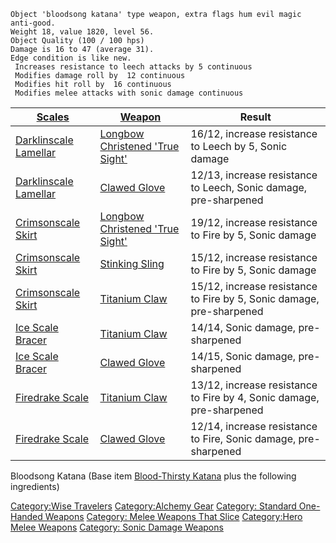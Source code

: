     Object 'bloodsong katana' type weapon, extra flags hum evil magic anti-good.
    Weight 18, value 1820, level 56.
    Object Quality (100 / 100 hps)
    Damage is 16 to 47 (average 31).
    Edge condition is like new.
     Increases resistance to leech attacks by 5 continuous
     Modifies damage roll by  12 continuous
     Modifies hit roll by  16 continuous
     Modifies melee attacks with sonic damage continuous

| [ Scales](Alchemical_Ingredients_-_Scale_or_Scaly "wikilink") | [Weapon](Alchemical_Ingredients_-_Weapons "wikilink")                         | Result                                                               |
|---------------------------------------------------------------|-------------------------------------------------------------------------------|----------------------------------------------------------------------|
| [Darklinscale Lamellar](Darklinscale_Lamellar "wikilink")     | [Longbow Christened 'True Sight'](Longbow_Christened_'True_Sight' "wikilink") | 16/12, increase resistance to Leech by 5, Sonic damage               |
| [Darklinscale Lamellar](Darklinscale_Lamellar "wikilink")     | [Clawed Glove](Clawed_Glove "wikilink")                                       | 12/13, increase resistance to Leech, Sonic damage, pre-sharpened     |
| [Crimsonscale Skirt](Crimsonscale_Skirt "wikilink")           | [Longbow Christened 'True Sight'](Longbow_Christened_'True_Sight' "wikilink") | 19/12, increase resistance to Fire by 5, Sonic damage                |
| [Crimsonscale Skirt](Crimsonscale_Skirt "wikilink")           | [Stinking Sling](Stinking_Sling "wikilink")                                   | 15/12, increase resistance to Fire by 5, Sonic damage                |
| [Crimsonscale Skirt](Crimsonscale_Skirt "wikilink")           | [Titanium Claw](Titanium_Claw "wikilink")                                     | 15/12, increase resistance to Fire by 5, Sonic damage, pre-sharpened |
| [Ice Scale Bracer](Ice_Scale_Bracer "wikilink")               | [Titanium Claw](Titanium_Claw "wikilink")                                     | 14/14, Sonic damage, pre-sharpened                                   |
| [Ice Scale Bracer](Ice_Scale_Bracer "wikilink")               | [Clawed Glove](Clawed_Glove "wikilink")                                       | 14/15, Sonic damage, pre-sharpened                                   |
| [Firedrake Scale](Firedrake_Scale "wikilink")                 | [Titanium Claw](Titanium_Claw "wikilink")                                     | 13/12, increase resistance to Fire by 4, Sonic damage, pre-sharpened |
| [Firedrake Scale](Firedrake_Scale "wikilink")                 | [Clawed Glove](Clawed_Glove "wikilink")                                       | 12/14, increase resistance to Fire, Sonic damage, pre-sharpened      |

Bloodsong Katana (Base item [Blood-Thirsty
Katana](Blood-Thirsty_Katana "wikilink") plus the following ingredients)

[Category:Wise Travelers](Category:Wise_Travelers "wikilink")
[Category:Alchemy Gear](Category:Alchemy_Gear "wikilink") [Category:
Standard One-Handed
Weapons](Category:_Standard_One-Handed_Weapons "wikilink") [Category:
Melee Weapons That Slice](Category:_Melee_Weapons_That_Slice "wikilink")
[Category:Hero Melee Weapons](Category:Hero_Melee_Weapons "wikilink")
[Category: Sonic Damage
Weapons](Category:_Sonic_Damage_Weapons "wikilink")
